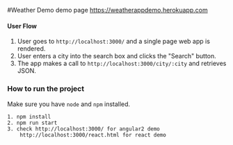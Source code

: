 #Weather Demo
demo page https://weatherappdemo.herokuapp.com

#### User Flow
  
1. User goes to `http://localhost:3000/` and a single page web app is rendered.  
2. User enters a city into the search box and clicks the "Search" button.  
3. The app makes a call to `http://localhost:3000/city/:city` and retrieves JSON.  


### How to run the project

Make sure you have `node` and `npm` installed.  
  
```
1. npm install
2. npm run start
3. check http://localhost:3000/ for angular2 demo
    http://localhost:3000/react.html for react demo
```




